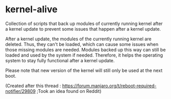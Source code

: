 # kernel-alive

Collection of scripts that back up modules of currently running kernel after a kernel update to prevent some issues that happen after a kernel update. 

After a kernel update, the modules of the currently running kernel are deleted. Thus, they can't be loaded, which can cause some issues when those missing modules are needed. Modules backed up this way can still be loaded and used by the system if needed. Therefore, it helps the operating system to stay fully functional after a kernel update.

Please note that new version of the kernel will still only be used at the next boot.

(Created after this thread : https://forum.manjaro.org/t/reboot-required-notifier/29809 ;Took an idea found on Reddit)
